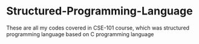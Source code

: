 # Structured-Programming-Language
These are all my codes covered in CSE-101 course, which was structured programming language based on C programming language
